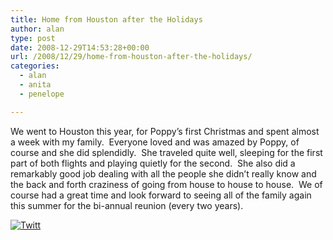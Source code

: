 ```yaml
---
title: Home from Houston after the Holidays
author: alan
type: post
date: 2008-12-29T14:53:28+00:00
url: /2008/12/29/home-from-houston-after-the-holidays/
categories:
  - alan
  - anita
  - penelope

---
```

We went to Houston this year, for Poppy&#8217;s first Christmas and spent almost a week with my family.&nbsp; Everyone loved and was amazed by Poppy, of course and she did splendidly.&nbsp; She traveled quite well, sleeping for the first part of both flights and playing quietly for the second.&nbsp; She also did a remarkably good job dealing with all the people she didn&#8217;t really know and the back and forth craziness of going from house to house to house.&nbsp; We of course had a great time and look forward to seeing all of the family again this summer for the bi-annual reunion (every two years).

<div class="twttr_button">
  <a href="http://twitter.com/share?url=https://zeroasterisk.com/2008/12/29/home-from-houston-after-the-holidays/&text=Home+from+Houston+after+the+Holidays" target="_blank" title="Click here if you like this article."> <img src="http://zeroasterisk.com/wp-content/plugins/twitter-plugin/images/twitt.gif" alt="Twitt" /> </a>
</div>